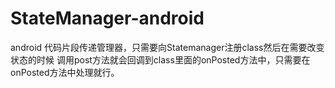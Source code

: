 StateManager-android
====================

android 代码片段传递管理器，只需要向Statemanager注册class然后在需要改变状态的时候
调用post方法就会回调到class里面的onPosted方法中，只需要在onPosted方法中处理就行。

